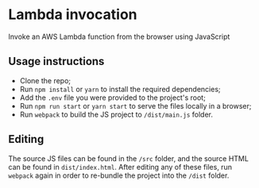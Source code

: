 # Lambda invocation

Invoke an AWS Lambda function from the browser using JavaScript

## Usage instructions

- Clone the repo;
- Run `npm install` or `yarn` to install the required dependencies;
- Add the `.env` file you were provided to the project's root;
- Run `npm run start` or `yarn start` to serve the files locally in a browser;
- Run `webpack` to build the JS project to `/dist/main.js` folder.

## Editing

The source JS files can be found in the `/src` folder, and the source HTML can be found in `dist/index.html`. After editing any of these files, run `webpack` again in order to re-bundle the project into the `/dist` folder.